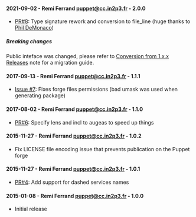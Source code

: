 #### 2021-09-02 - Remi Ferrand <puppet@cc.in2p3.fr> - 2.0.0

* [PR#8](https://github.com/ccin2p3/puppet-etc_services/pull/8): Type signature rework and conversion to file_line (huge thanks to [Phil DeMonaco](https://github.com/pdemonaco))

##### Breaking changes

Public inteface was changed, please refer to [Conversion from 1.x.x Releases](https://github.com/ccin2p3/puppet-etc_services#conversion-from-1xx-releases) note for a migration guide.

#### 2017-09-13 - Remi Ferrand <puppet@cc.in2p3.fr> - 1.1.1

* [Issue #7](https://github.com/ccin2p3/puppet-etc_services/issues/7): Fixes forge files permissions (bad umask was used when generating package)

#### 2017-08-02 - Remi Ferrand <puppet@cc.in2p3.fr> - 1.1.0

* [PR#6](https://github.com/ccin2p3/puppet-etc_services/pull/6): Specify lens and incl to augeas to speed up things

#### 2015-11-27 - Remi Ferrand <puppet@cc.in2p3.fr> - 1.0.2

* Fix LICENSE file encoding issue that prevents publication on the Puppet forge

#### 2015-11-27 - Remi Ferrand <puppet@cc.in2p3.fr> - 1.0.1

* [PR#4](https://github.com/ccin2p3/puppet-etc_services/pull/4): Add support for dashed services names

#### 2015-01-08 - Remi Ferrand <puppet@cc.in2p3.fr> - 1.0.0

* Initial release
